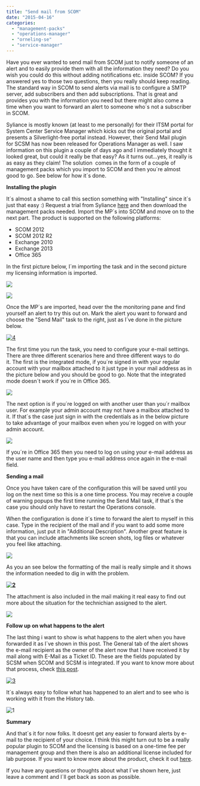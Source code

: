```yaml
---
title: "Send mail from SCOM"
date: "2015-04-16"
categories: 
  - "management-packs"
  - "operations-manager"
  - "orneling-se"
  - "service-manager"
---
```


Have you ever wanted to send mail from SCOM just to notify someone of an alert and to easily provide them with all the information they need? Do you wish you could do this without adding notifications etc. inside SCOM? If you answered yes to those two questions, then you really should keep reading. The standard way in SCOM to send alerts via mail is to configure a SMTP server, add subscribers and then add subscriptions. That is great and provides you with the information you need but there might also come a time when you want to forward an alert to someone who´s not a subscriber in SCOM.

Syliance is mostly known (at least to me personally) for their ITSM portal for System Center Service Manager which kicks out the original portal and presents a Silverlight-free portal instead. However, their Send Mail plugin for SCSM has now been released for Operations Manager as well. I saw information on this plugin a couple of days ago and I immediately thought it looked great, but could it really be that easy? As it turns out...yes, it really is as easy as they claim! The solution  comes in the form of a couple of management packs which you import to SCOM and then you´re almost good to go. See below for how it´s done.

**Installing the plugin**

It´s almost a shame to call this section something with "Installing" since it´s just that easy :) Request a trial from Syliance [here](http://www.syliance.com/marketplace/syliance-send-mail-for-scom/syliance-send-mail-for-system-center-operations-manager-free-trial/ "Send mail for System Center Operations Manager free trial") and then download the management packs needed. Import the MP´s into SCOM and move on to the next part. The product is supported on the following platforms:

- SCOM 2012
- SCOM 2012 R2
- Exchange 2010
- Exchange 2013
- Office 365

In the first picture below, I´m importing the task and in the second picture my licensing information is imported.

![](images/041415_1346_Sendmailfro1.png)

![](images/041415_1346_Sendmailfro2.png)

Once the MP´s are imported, head over the the monitoring pane and find yourself an alert to try this out on. Mark the alert you want to forward and choose the "Send Mail" task to the right, just as I´ve done in the picture below.

[![4](images/4-1024x397.jpg)](http://media.orneling.se/2015/04/4.jpg)

The first time you run the task, you need to configure your e-mail settings. There are three different scenarios here and three different ways to do it. The first is the integrated mode, if you´re signed in with your regular account with your mailbox attached to it just type in your mail address as in the picture below and you should be good to go. Note that the integrated mode doesn´t work if you´re in Office 365.

![](images/041415_1346_Sendmailfro3.png) 

The next option is if you´re logged on with another user than you´r mailbox user. For example your admin account may not have a mailbox attached to it. If that´s the case just sign in with the credentials as in the below picture to take advantage of your mailbox even when you´re logged on with your admin account.

![](images/041415_1346_Sendmailfro4.png)

If you´re in Office 365 then you need to log on using your e-mail address as the user name and then type you e-mail address once again in the e-mail field.

**Sending a mail**

Once you have taken care of the configuration this will be saved until you log on the next time so this is a one time process. You may receive a couple of warning popups the first time running the Send Mail task, if that´s the case you should only have to restart the Operations console.

When the configuration is done it´s time to forward the alert to myself in this case. Type in the recipient of the mail and if you want to add some more information, just put it in "Additional Description". Another great feature is that you can include attachments like screen shots, log files or whatever you feel like attaching.

![](images/041415_1346_Sendmailfro5.png) 

As you an see below the formatting of the mail is really simple and it shows the information needed to dig in with the problem. 

**[![2](images/2-1024x306.jpg)](http://media.orneling.se/2015/04/2.jpg)**

The attachment is also included in the mail making it real easy to find out more about the situation for the technichian assigned to the alert.

![](images/041415_1346_Sendmailfro7.png)

**Follow up on what happens to the alert**

The last thing i want to show is what happens to the alert when you have forwarded it as I´ve shown in this post. The General tab of the alert shows the e-mail recipient as the owner of the alert now that I have received it by mail along with E-Mail as a Ticket ID. These are the fields populated by SCSM when SCOM and SCSM is integrated. If you want to know more about that process, check [this post](http://blog.orneling.se/2013/05/connecting-operations-manager-to-service-manager/ "Connecting Operations Manager to Service Manager").

[![3](images/3.jpg)](http://media.orneling.se/2015/04/3.jpg)

It´s always easy to follow what has happened to an alert and to see who is working with it from the History tab.

![1](images/1.jpg)

**Summary**

And that´s it for now folks. It doesnt get any easier to forward alerts by e-mail to the recipient of your choice. I think this might turn out to be a really popular plugin to SCOM and the licensing is based on a one-time fee per management group and then there is also an additional license included for lab purpose. If you want to know more about the product, check it out [here](http://www.syliance.com/marketplace/syliance-send-mail-for-scom/ "Syliance").

If you have any questions or thoughts about what I´ve shown here, just leave a comment and I´ll get back as soon as possible.
